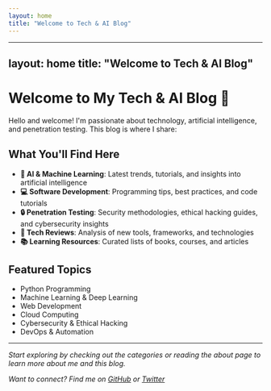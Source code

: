 ```yaml
---
layout: home
title: "Welcome to Tech & AI Blog"
---
```


---
layout: home
title: "Welcome to Tech & AI Blog"
---

# Welcome to My Tech & AI Blog 🚀

Hello and welcome! I'm passionate about technology, artificial intelligence, and penetration testing. This blog is where I share:

## What You'll Find Here

- **🤖 AI & Machine Learning**: Latest trends, tutorials, and insights into artificial intelligence
- **💻 Software Development**: Programming tips, best practices, and code tutorials
- **🔒 Penetration Testing**: Security methodologies, ethical hacking guides, and cybersecurity insights
- **🔧 Tech Reviews**: Analysis of new tools, frameworks, and technologies
- **📚 Learning Resources**: Curated lists of books, courses, and articles

## Featured Topics

- Python Programming
- Machine Learning & Deep Learning
- Web Development
- Cloud Computing
- Cybersecurity & Ethical Hacking
- DevOps & Automation

---

*Start exploring by checking out the categories or reading the about page to learn more about me and this blog.*

*Want to connect? Find me on [GitHub](https://github.com/your_github_username) or [Twitter](https://twitter.com/your_twitter_handle)*
